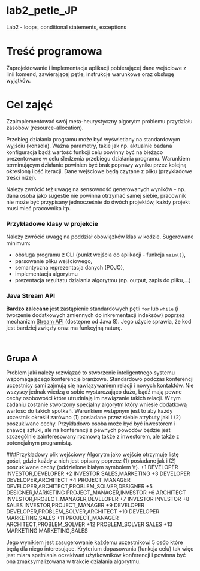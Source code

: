 # lab2_petle_JP
Lab2 - loops, conditional statements, exceptions
# Treść programowa

Zaprojektowanie i implementacja aplikacji pobierającej dane wejściowe z linii komend, zawierającej pętle, instrukcje warunkowe oraz obsługę wyjątków.

# Cel zajęć

Zzaimplementować swój meta-heurystyczny algorytm problemu przydziału zasobów (resource-allocation).

Przebieg działania programu może być wyświetlany na standardowym wyjściu (konsola). Ważna parametry, takie jak np. aktualnie badana konfiguracja bądź wartość funkcji celu powinny być na bieżąco prezentowane w celu śledzenia przebiegu działania programu. Warunkiem terminującym działanie powinien być brak poprawy wyniku przez kolejną określoną ilość iteracji. Dane wejściowe będą czytane z pliku (przykładowe treści niżej).

Należy zwrócić też uwagę na sensowność generowanych wyników - np. dana osoba jako sugestie nie powinna otrzymać samej siebie, pracownik nie może być przypisany jednocześnie do dwóch projektów, każdy projekt musi mieć pracownika itp.

### Przykładowe klasy w projekcie

Należy zwrócić uwagę na poddział obowiązków klas w kodzie. Sugerowane minimum:

- obsługa programu z CLI (punkt wejścia do aplikacji - funkcja `main()`),
- parsowanie pliku wejściowego,
- semantyczna reprezentacja danych (POJO),
- implementacja algorytmu
- prezentacja rezultatu działania algorytmu (np. output, zapis do pliku,…)

### Java Stream API

**Bardzo zalecane** jest zastąpienie standardowych pętli `for` lub `while` (i tworzenie dodatkowych zmiennych do inkrementacji indeksów) poprzez mechanizm [Stream API](https://www.baeldung.com/java-8-streams) (dostępne od Java 8). Jego użycie sprawia, że kod jest bardziej zwięzły oraz ma funkcyjną naturę.

​
## Grupa A
Problem jaki należy rozwiązać to stworzenie inteligentnego systemu wspomagającego konferencje branżowe.
Standardowo podczas konferencji uczestnicy sami zajmują się nawiązywaniem relacji i nowych kontaktów. Nie wszyscy jednak wiedzą o sobie wystarczająco dużo, bądź mają pewne cechy osobowości które utrudniają im nawiązanie takich  relacji. W tym zadaniu zostanie stworzony specjalny algorytm który wniesie dodatkową wartość do takich spotkań.
Warunkiem wstępnym jest to aby każdy uczestnik określił zarówno (1) posiadane przez siebie atrybuty jaki i (2) poszukiwane cechy. Przykładowo osoba może być być inwestorem i znawcą sztuki, ale na konferencji z pewnych powodów będzie jest szczególnie zainteresowany rozmową także z inwestorem, ale także z potencjalnym programistą.

###Przykładowy plik wejściowy
Algorytm jako wejście otrzymuje listę gości, gdzie każdy z nich jest opisany poprzez (1) posiadane jak i (2) poszukiwane cechy (oddzielone białym symbolem \t).
+1	DEVELOPER	INVESTOR,DEVELOPER
+2	INVESTOR	SALES,MARKETING
+3	DEVELOPER	DEVELOPER,ARCHITECT
+4	PROJECT_MANAGER	DEVELOPER,ARCHITECT,PROBLEM_SOLVER,DESIGNER
+5	DESIGNER,MARKETING	PROJECT_MANAGER,INVESTOR
+6	ARCHITECT	INVESTOR,PROJECT_MANAGER,DEVELOPER
+7	INVESTOR	INVESTOR
+8	SALES	INVESTOR,PROJECT_MANAGER
+9	DEVELOPER	DEVELOPER,PROBLEM_SOLVER,ARCHITECT
+10	DEVELOPER	MARKETING,SALES
+11	PROJECT_MANAGER	ARCHITECT,PROBLEM_SOLVER
+12	PROBLEM_SOLVER	SALES
+13	MARKETING	MARKETING,SALES


Jego wynikiem jest zasugerowanie każdemu uczestnikowi 5 osób które będą dla niego interesujące. Kryterium dopasowania (funkcja celu) tak więc jest miara spełniania oczekiwań użytkowników konferencji i powinna być ona zmaksymalizowana w trakcie działania algorytmu.
